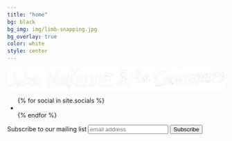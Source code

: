 ```yaml
---
title: "home"
bg: black
bg_img: img/limb-snapping.jpg
bg_overlay: true
color: white
style: center
---
```


![Jake McKelvie & the Countertops](img/band-name-text.png)

<ul class="social-links">
{% for social in site.socials %}
	<li>
		<a href="{{social[1]}}"><i class="fa fa-{{social[0]}}" aria-hidden="true"></i></a>
	</li>
{% endfor %}
</ul>


<div id="mc_embed_signup">
<form action="//jcmandtops.us4.list-manage.com/subscribe/post?u=3631da3e542b901b02cab9557&amp;id=ad638b08d6" method="post" id="mc-embedded-subscribe-form" name="mc-embedded-subscribe-form" class="validate" target="_blank" novalidate>
    <div id="mc_embed_signup_scroll">
	<label for="mce-EMAIL">Subscribe to our mailing list</label>
	<input type="email" value="" name="EMAIL" class="email" id="mce-EMAIL" placeholder="email address" required>
    <!-- real people should not fill this in and expect good things - do not remove this or risk form bot signups-->
    <div style="position: absolute; left: -5000px;" aria-hidden="true"><input type="text" name="b_3631da3e542b901b02cab9557_ad638b08d6" tabindex="-1" value=""></div>
    <input type="submit" value="Subscribe" name="subscribe" id="mc-embedded-subscribe" class="button">
    </div>
</form>
</div>

<!--End mc_embed_signup-->
